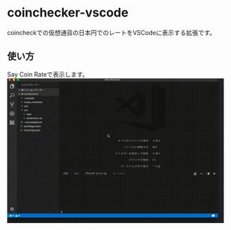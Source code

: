 # coinchecker-vscode

coincheckでの仮想通貨の日本円でのレートをVSCodeに表示する拡張です。

## 使い方
Say Coin Rateで表示します。
![coinchecker](https://github.com/ShunMc/coinchecker-vscode/raw/master/images/coinchecker.gif)
